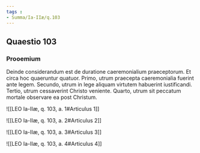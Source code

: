 ```yaml
---
tags : 
- Summa/Ia-IIæ/q.103
---
```


## Quaestio 103

### Prooemium

Deinde considerandum est de duratione caeremonialium praeceptorum. Et circa hoc quaeruntur quatuor. Primo, utrum praecepta caeremonialia fuerint ante legem. Secundo, utrum in lege aliquam virtutem habuerint iustificandi. Tertio, utrum cessaverint Christo veniente. Quarto, utrum sit peccatum mortale observare ea post Christum.

![[LEO Ia-IIæ, q. 103, a. 1#Articulus 1]]

![[LEO Ia-IIæ, q. 103, a. 2#Articulus 2]]

![[LEO Ia-IIæ, q. 103, a. 3#Articulus 3]]

![[LEO Ia-IIæ, q. 103, a. 4#Articulus 4]]


